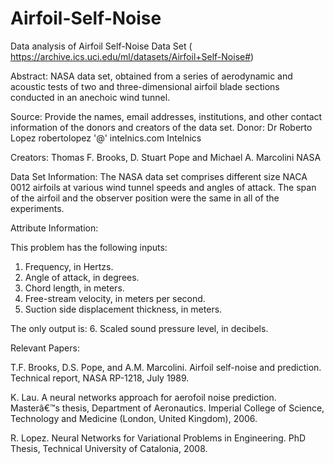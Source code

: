 # Airfoil-Self-Noise
Data analysis of Airfoil Self-Noise Data Set ( https://archive.ics.uci.edu/ml/datasets/Airfoil+Self-Noise#)


Abstract:
NASA data set, obtained from a series of aerodynamic and acoustic tests of two and three-dimensional airfoil blade sections conducted in an anechoic wind tunnel.

Source:
Provide the names, email addresses, institutions, and other contact information of the donors and creators of the data set.
Donor:
Dr Roberto Lopez
robertolopez '@' intelnics.com
Intelnics

Creators:
Thomas F. Brooks, D. Stuart Pope and Michael A. Marcolini
NASA


Data Set Information:
The NASA data set comprises different size NACA 0012 airfoils at various wind tunnel speeds and angles of attack. The span of the airfoil and the observer position were the same in all of the experiments.


Attribute Information:

This problem has the following inputs:
1. Frequency, in Hertzs.
2. Angle of attack, in degrees.
3. Chord length, in meters.
4. Free-stream velocity, in meters per second.
5. Suction side displacement thickness, in meters.

The only output is:
6. Scaled sound pressure level, in decibels.


Relevant Papers:

T.F. Brooks, D.S. Pope, and A.M. Marcolini.
Airfoil self-noise and prediction.
Technical report, NASA RP-1218, July 1989.

K. Lau.
A neural networks approach for aerofoil noise prediction.
Masterâ€™s thesis, Department of Aeronautics.
Imperial College of Science, Technology and Medicine (London, United Kingdom), 2006.

R. Lopez.
Neural Networks for Variational Problems in Engineering.
PhD Thesis, Technical University of Catalonia, 2008.
